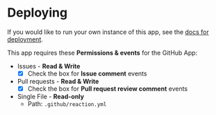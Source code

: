 # Deploying

If you would like to run your own instance of this app, see the
[docs for deployment](https://probot.github.io/docs/deployment/).

This app requires these **Permissions & events** for the GitHub App:

- Issues - **Read & Write**
  - [x] Check the box for **Issue comment** events
- Pull requests - **Read & Write**
  - [x] Check the box for **Pull request review comment** events
- Single File - **Read-only**
  - Path: `.github/reaction.yml`
